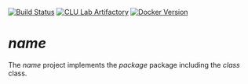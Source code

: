 <!-- [![Maven Central](https://img.shields.io/maven-central/v/org.clulab/$name$?logo=apachemaven)](https://mvnrepository.com/artifact/org.clulab/$name$) -->
<!-- A real query requires the profession edition of Artifactory. -->
[![Build Status](https://github.com/clulab/$name$/workflows/$name$%20CI/badge.svg)](https://github.com/clulab/$name$/actions)
[![CLU Lab Artifactory](https://img.shields.io/badge/artifactory-1.0.0-blue.svg?logo=jfrog)](http://artifactory.cs.arizona.edu:8081/artifactory/webapp/#/artifacts/browse/tree/General/sbt-release/org/clulab/$name$/1.0.0)
[![Docker Version](https://shields.io/docker/v/clulab/$name$-HelloWorldApp?sort=semver&label=docker&logo=docker)](https://hub.docker.com/r/clulab/$name$-HelloWorldApp/tags)

# $name$

The $name$ project implements the $package$ package including the $class$ class.
